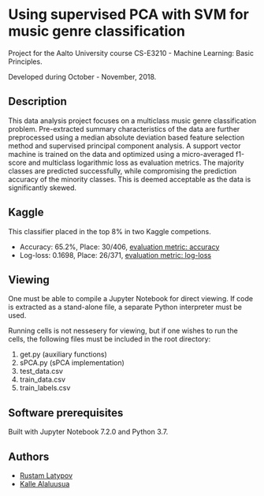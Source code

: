 # Using supervised PCA with SVM for music genre classification

Project for the Aalto University course CS-E3210 - Machine Learning: Basic Principles.

Developed during October - November, 2018.

## Description

This data analysis project focuses on a multiclass music genre classification problem. Pre-extracted summary characteristics of the data are further preprocessed using a median absolute deviation based feature selection method and supervised principal component analysis. A support vector machine is trained on the data and optimized using a micro-averaged f1-score and multiclass logarithmic loss as evaluation metrics. The majority classes are predicted successfully, while compromising the prediction accuracy of the minority classes. This is deemed acceptable as the data is significantly skewed.

## Kaggle

This classifier placed in the top 8% in two Kaggle competions. 

- Accuracy: 65.2%, Place: 30/406, [evaluation metric: accuracy](https://www.kaggle.com/c/mlbp-data-analysis-challenge-accuracy-2018/leaderboard)
- Log-loss: 0.1698, Place: 26/371, [evaluation metric: log-loss](https://www.kaggle.com/c/mlbp-data-analysis-challenge-log-loss-2018/leaderboard)


## Viewing

One must be able to compile a Jupyter Notebook for direct viewing. If code is extracted as a stand-alone file, a separate Python  interpreter must be used. 

Running cells is not nessesery for viewing, but if one wishes to run the cells, the following files must be included in the root directory: 

1. get.py (auxiliary functions)
2. sPCA.py (sPCA implementation)
3. test_data.csv
4. train_data.csv
5. train_labels.csv


## Software prerequisites

Built with Jupyter Notebook 7.2.0 and Python 3.7.

## Authors

- [Rustam Latypov](mailto:rustam.latypov@aalto.fi)
- [Kalle Alaluusua](mailto:kalle.alaluusua@aalto.fi)
